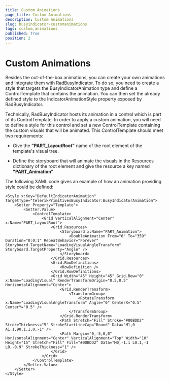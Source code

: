 ```yaml
---
title: Custom Animations
page_title: Custom Animations
description: Custom Animations
slug: busyindicator-customanimations
tags: custom,animations
published: True
position: 2
---
```


# Custom Animations

Besides the out-of-the-box animations, you can create your own animations and integrate them with RadBusyIndicator. To do so, you need to create a style that targets the BusyIndicatorAnimation type and define a ControlTemplate that contains the animation. You can then set the already defined style to the IndicatorAnimationStyle property exposed by RadBusyIndicator.

Technically, RadBusyIndicator hosts its animation in a control which is part of its ControlTemplate. In order to apply a custom animation, you will need to define a style for this control and set a new ControlTemplate containing the custom visuals that will be animated. This ControlTemplate should meet two requirements:

* Give the **"PART_LayoutRoot"** name of the root element of the template's visual tree.

* Define the storyboard that will animate the visuals in the Resources dictionary of the root element and give the resource a key named **"PART_Animation"**

The following XAML code gives an example of how an animation providing style could be defined:

	<Style x:Key="DefaultIndicatorAnimation" TargetType="telerikPrimitivesBusyIndicator:BusyIndicatorAnimation">
		<Setter Property="Template">
			<Setter.Value>
				<ControlTemplate>
					<Grid VerticalAlignment="Center" x:Name="PART_LayoutRoot">
						<Grid.Resources>
							<Storyboard x:Name="PART_Animation">
								<DoubleAnimation From="0" To="359" Duration="0:0:1" RepeatBehavior="Forever" Storyboard.TargetName="LoadingVisualAngleTransform" Storyboard.TargetProperty="Angle" />
							</Storyboard>
						</Grid.Resources>
						<Grid.RowDefinitions>
							<RowDefinition />
						</Grid.RowDefinitions>
						<Grid Width="45" Height="45" Grid.Row="0" x:Name="LoadingVisual" RenderTransformOrigin="0.5,0.5" HorizontalAlignment="Center">
							<Grid.RenderTransform>
								<TransformGroup>
									<RotateTransform x:Name="LoadingVisualAngleTransform" Angle="0" CenterX="0.5" CenterY="0.5" />
								</TransformGroup>
							</Grid.RenderTransform>
							<Path Stretch="Fill" Stroke="#00BDD2" StrokeThickness="5" StrokeStartLineCap="Round" Data="M1,0 A1,1,90,1,1,0,-1" />
							<Path Margin="0,-5,0,0" HorizontalAlignment="Center" VerticalAlignment="Top" Width="10" Height="15" Stretch="Fill" Fill="#00BDD2" Data="M0,-1.1 L0.1,-1 L0,-0.9" StrokeThickness="1" />
						</Grid>
					</Grid>
				</ControlTemplate>
			</Setter.Value>
		</Setter>
	</Style>
